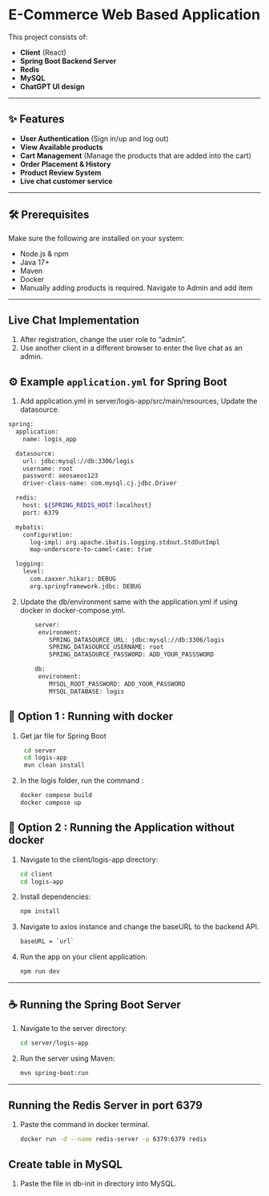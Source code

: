 #  E-Commerce Web Based Application

This project consists of:

- **Client** (React)
- **Spring Boot Backend Server**
- **Redis**
- **MySQL**
- **ChatGPT UI design**

---

## ✨ Features
- **User Authentication** (Sign in/up and log out)
- **View Available products**
- **Cart Management** (Manage the products that are added into the cart)
- **Order Placement & History**
- **Product Review System**
- **Live chat customer service**
---

## 🛠️ Prerequisites

Make sure the following are installed on your system:

- Node.js & npm
- Java 17+
- Maven
- Docker
- Manually adding products is required. Navigate to Admin and add item
---
## Live Chat Implementation

1. After registration, change the user role to “admin”.
2. Use another client in a different browser to enter the live chat as an admin.

## ⚙️ Example `application.yml` for Spring Boot

1. Add application.yml in server/logis-app/src/main/resources, Update the datasource.
```bash
spring:
  application:
    name: logis_app

  datasource:
    url: jdbc:mysql://db:3306/logis
    username: root
    password: aeosaeos123
    driver-class-name: com.mysql.cj.jdbc.Driver

  redis:
    host: ${SPRING_REDIS_HOST:localhost}
    port: 6379

  mybatis:
    configuration:
      log-impl: org.apache.ibatis.logging.stdout.StdOutImpl
      map-underscore-to-camel-case: true

  logging:
    level:
      com.zaxxer.hikari: DEBUG
      org.springframework.jdbc: DEBUG
```


2. Update the db/environment same with the application.yml if using docker in docker-compose.yml.
    ```bash
        server:
         environment:
            SPRING_DATASOURCE_URL: jdbc:mysql://db:3306/logis
            SPRING_DATASOURCE_USERNAME: root
            SPRING_DATASOURCE_PASSWORD: ADD_YOUR_PASSSWORD

        db:
         environment:
            MYSQL_ROOT_PASSWORD: ADD_YOUR_PASSWORD
            MYSQL_DATABASE: logis
    ```

## 🔌 Option 1 : Running with docker 
1. Get jar file for Spring Boot
   ```bash
    cd server
    cd logis-app
    mvn clean install
   ```

2.  In the logis folder, run the command :
    ```bash
    docker compose build
    docker compose up
    ```

## 📱 Option 2 : Running the Application without docker

1. Navigate to the client/logis-app directory:

   ```bash
   cd client
   cd logis-app
   ```

2. Install dependencies:

   ```bash
   npm install
   ```

3. Navigate to axios instance and change the baseURL to the backend API.

   ```bash
   baseURL = `url`
   ```

4. Run the app on your client application:

   ```bash
   npm run dev
   ```

---

## ☕ Running the Spring Boot Server

1. Navigate to the server directory:

   ```bash
   cd server/logis-app
   ```

3. Run the server using Maven:

   ```bash
   mvn spring-boot:run
   ```

---

## Running the Redis Server in port 6379

1. Paste the command in docker terminal.
    ```bash
    docker run -d --name redis-server -p 6379:6379 redis
    ```

## Create table in MySQL
1.  Paste the file in db-init in directory into MySQL.




